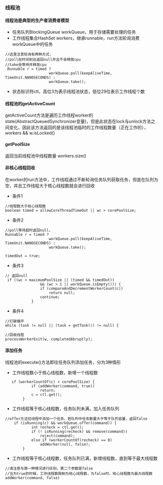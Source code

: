 ### 线程池 
#### 线程池是典型的生产者消费者模型
- 任务队列BlockingQueue<Runnable> workQueue，用于存储需要处理的任务
- 工作线程集合HashSet<Worker> workers，继承runnable，run方法轮询消费workQueue中的任务
```$xslt
//这里注意轮询有两种方式，
//poll在时间到达返回null并且不会释放cpu
//take会等待并释放cpu
 Runnable r = timed ?
                    workQueue.poll(keepAliveTime, TimeUnit.NANOSECONDS) :
                    workQueue.take();
```
- 状态标识符ctl，高位3为表示线程池状态，低位29位表示工作线程个数

#### 线程池的getActiveCount  
getActiveCount方法是遍历工作线程worker的state(AbstractQueuedSynchronizer变量)，但是此状态在lock与unlock方法之间变化，因此该方法返回的是该线程池临时的工作线程数量（正在工作的），workers && w.isLocked()
#### getPoolSize  
返回当前线程池中线程数量 workers.size()
#### 非核心线程回收  
在worker的run方法中，工作线程通过不断轮询任务队列获取任务，但是在队列为空，并且工作线程大于核心线程数就会进行回收
- 条件1
```$xslt
//线程数大于核心线程数
boolean timed = allowCoreThreadTimeOut || wc > corePoolSize;

```
- 条件2
```
//poll等待超时返回null，
Runnable r = timed ?
                    workQueue.poll(keepAliveTime, TimeUnit.NANOSECONDS) :
                    workQueue.take();

timedOut = true;
```
- 条件3
```$xslt
// 返回null
 if ((wc > maximumPoolSize || (timed && timedOut))
                && (wc > 1 || workQueue.isEmpty())) {
                if (compareAndDecrementWorkerCount(c))
                    return null;
                continue;
            }
```
- 条件4
```$xslt
//打破循环
while (task != null || (task = getTask()) != null) {

//回收线程
processWorkerExit(w, completedAbruptly);
```

#### 添加任务  
线程池的execute()方法即往任务队列添加任务，分为3种情形
- 工作线程数小于核心线程数，新增一个线程数
```$xslt
   if (workerCountOf(c) < corePoolSize) {
            if (addWorker(command, true))
                return;
            c = ctl.get();
        }
```

- 工作线程等于核心线程数，任务队列未满，加入任务队列
```$xslt
//offer方法往线程中添加一个任务，若队列中任务数量大于等于队列容量，返回false
    if (isRunning(c) && workQueue.offer(command)) {
            int recheck = ctl.get();
            if (! isRunning(recheck) && remove(command))
                reject(command);
            else if (workerCountOf(recheck) == 0)
                addWorker(null, false);
        }
```
- 工作线程等于核心线程数，任务队列已满，新增线程数，直到等于最大线程数
```$xslt
//请注意与第一种情况进行区别，第二个参数是false
//当为true的时候，工作线程数限制为核心线程数，为false时，核心线程数为最大线程数
addWorker(command, false)
```